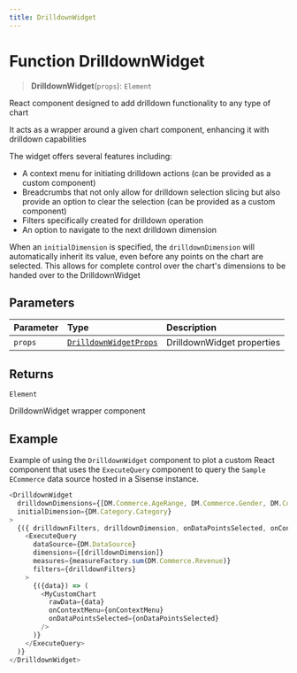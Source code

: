 ```yaml
---
title: DrilldownWidget
---
```


# Function DrilldownWidget

> **DrilldownWidget**(`props`): `Element`

React component designed to add drilldown functionality to any type of chart

It acts as a wrapper around a given chart component, enhancing it with drilldown capabilities

The widget offers several features including:
- A context menu for initiating drilldown actions (can be provided as a custom component)
- Breadcrumbs that not only allow for drilldown selection slicing but also
provide an option to clear the selection (can be provided as a custom component)
- Filters specifically created for drilldown operation
- An option to navigate to the next drilldown dimension

When an `initialDimension` is specified, the `drilldownDimension` will automatically inherit its value,
even before any points on the chart are selected.
This allows for complete control over the chart's dimensions to be handed over to the DrilldownWidget

## Parameters

| Parameter | Type | Description |
| :------ | :------ | :------ |
| `props` | [`DrilldownWidgetProps`](../interfaces/interface.DrilldownWidgetProps.md) | DrilldownWidget properties |

## Returns

`Element`

DrilldownWidget wrapper component

## Example

Example of using the `DrilldownWidget` component to
plot a custom React component that uses the `ExecuteQuery` component to
query the `Sample ECommerce` data source hosted in a Sisense instance.
```ts
<DrilldownWidget
  drilldownDimensions={[DM.Commerce.AgeRange, DM.Commerce.Gender, DM.Commerce.Condition]}
  initialDimension={DM.Category.Category}
>
  {({ drilldownFilters, drilldownDimension, onDataPointsSelected, onContextMenu }) => (
    <ExecuteQuery
      dataSource={DM.DataSource}
      dimensions={[drilldownDimension]}
      measures={measureFactory.sum(DM.Commerce.Revenue)}
      filters={drilldownFilters}
    >
      {({data}) => (
        <MyCustomChart
          rawData={data}
          onContextMenu={onContextMenu}
          onDataPointsSelected={onDataPointsSelected}
        />
      )}
    </ExecuteQuery>
  )}
</DrilldownWidget>
```
